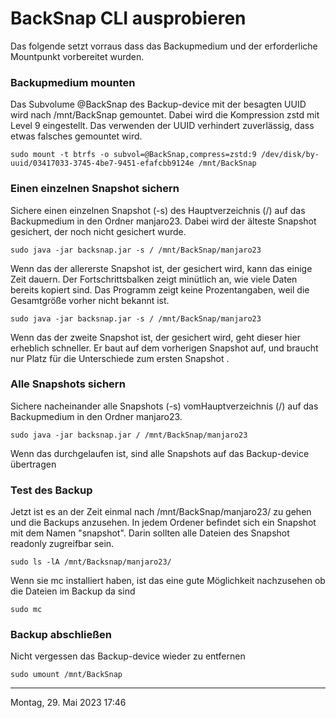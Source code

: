 # BackSnap CLI ausprobieren
Das folgende setzt vorraus dass das Backupmedium und der erforderliche Mountpunkt vorbereitet wurden.
### Backupmedium mounten
Das Subvolume @BackSnap des Backup-device mit der besagten UUID wird nach /mnt/BackSnap gemountet. Dabei wird die Kompression zstd mit Level 9 eingestellt. Das verwenden der UUID verhindert zuverlässig, dass etwas falsches gemountet wird.

`sudo mount -t btrfs -o subvol=@BackSnap,compress=zstd:9 /dev/disk/by-uuid/03417033-3745-4be7-9451-efafcbb9124e /mnt/BackSnap`

### Einen einzelnen Snapshot sichern
Sichere einen einzelnen Snapshot (-s) des Hauptverzeichnis (/) auf das Backupmedium in den Ordner manjaro23. Dabei wird der älteste Snapshot gesichert, der noch nicht gesichert wurde. 

`sudo java -jar backsnap.jar -s / /mnt/BackSnap/manjaro23 `

Wenn das der allererste Snapshot ist, der gesichert wird, kann das einige Zeit dauern. Der Fortschrittsbalken zeigt minütlich an, wie viele Daten bereits kopiert sind. Das Programm zeigt keine Prozentangaben, weil die Gesamtgröße vorher nicht bekannt ist.

`sudo java -jar backsnap.jar -s / /mnt/BackSnap/manjaro23 `

Wenn das der zweite Snapshot ist, der gesichert wird, geht dieser hier erheblich schneller. Er baut auf dem vorherigen Snapshot auf, und braucht nur Platz für die Unterschiede zum ersten Snapshot .

### Alle Snapshots sichern
Sichere nacheinander alle Snapshots (-s) vomHauptverzeichnis (/) auf das Backupmedium in den Ordner manjaro23.

`sudo java -jar backsnap.jar / /mnt/BackSnap/manjaro23 `

Wenn das durchgelaufen ist, sind alle Snapshots auf das Backup-device übertragen

### Test des Backup

Jetzt ist es an der Zeit einmal nach /mnt/BackSnap/manjaro23/ zu gehen und die Backups anzusehen. In jedem Ordener befindet sich ein Snapshot mit dem Namen "snapshot". Darin sollten alle Dateien des Snapshot readonly zugreifbar sein.

`sudo ls -lA /mnt/Backsnap/manjaro23/`

Wenn sie mc installiert haben, ist das eine gute Möglichkeit nachzusehen ob die Dateien im Backup da sind

`sudo mc`

### Backup abschließen
Nicht vergessen das Backup-device wieder zu entfernen

`sudo umount /mnt/BackSnap `

----
Montag, 29. Mai 2023 17:46 


